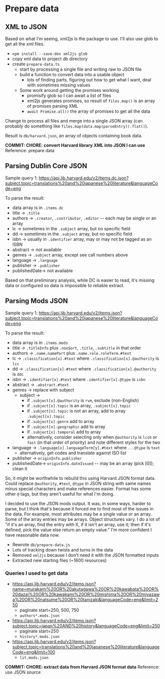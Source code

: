 # Prepare data

## XML to JSON

Based on what I'm seeing, xml2js is the package to use. I'll also use glob to get all the xml files.

-  `npm install --save-dev xml2js glob`
-  copy xml data to project db directory
-  create `prepare-data.ts`
   -  start by processing a single file and writing raw to JSON file
   -  build a function to convert data into a usable object
      -  lots of finding parts, figuring out how to get what I want, deal with sometimes missing values
   -  Some work around getting the promises working
      -  promisify glob so I can await a list of files
      -  xml2js generates promises, so result of `files.map()` is an array of promises parsing XML
      -  `await Promise.all()` the array of promises to get all the data

Change to process all files and merge into a single JSON array (can probably do something like `files.map(data.map(parseEntry)).flat()`).

Result is `db/harvard.json`, an array of objects containing book data.

**COMMIT: CHORE: convert Harvard library XML into JSON I can use** Reference: prepare data

## Parsing Dublin Core JSON

Sample query 1: https://api.lib.harvard.edu/v2/items.dc.json?subject.topic=translations%20and%20japanese%20literature&languageCode=eng

To parse the result:

-  data array is in `.items.dc`
-  title -> `.title`
-  authors -> `.creator`, `.contributor`, `.editor` -- each may be single or an array
-  lc -> sometimes in the `.subject` array, but no specific field
-  dd -> sometimes in the `.subject` array, but no specific field
-  isbn -> usually in `.identifier` array, may or may not be tagged as an ISBN
-  abstract -> not available
-  genres -> `.subject` array, except see call numbers above
-  language -> `.language`
-  publisher -> `.publisher`
-  publishedDate-> not available

Based on that preliminary analysis, while DC is easier to read, it's missing data or configured so data is impossible to reliable extract.

## Parsing Mods JSON

Sample query 1: https://api.lib.harvard.edu/v2/items.json?subject.topic=translations%20and%20japanese%20literature&languageCode=eng

To parse the result:

-  data array is in `.items.mods`
-  title -> `.titleInfo` plus `.nonSort`, `.title`, `.subtitle` in that order
-  authors -> `.name.namePart` plus `.name.role.roleTerm.#text`
-  lc -> `.classification[x].#text` where `.classification[x].@authority` is `lcc`
-  dd -> `.classification[x].#text` where `.classification[x].@authority` is `ddc`
-  isbn -> `.identifier[x].#text` where `.identifier[x].@type` is `isbn`
-  abstract -> `.abstract.#text`
-  genres -> replace with subject
   -  subject ->
      -  if `.subject[x].@authority` is `rvm`, exclude (non-English)
      -  if `.subject[x].topic` is an array, `.subject[x].topic`
      -  if `.subject[x].topic` is not an array, add to array `.subject[x].topic`
      -  if `.subject[x].genre` add to array
      -  if `.subject[x].geographic` add to array
      -  if `.subject[x].temporal` add to array
      -  alternatively, consider selecting only when `@authority` is `lcsh` or `fast` (in that order of priority) and note different styles for the two
-  language -> `.language[x].languageTerm[y].#text` where `...@type` is `text`
   -  alternatively, get codes and translate against ISO list
-  publisher -> `originInfo.publisher`
-  publishedDate-> `originInfo.dateIssued` -- may be an array (pick [0]); clean it

So, it might be worthwhile to rebuild this using Harvard JSON format data.
Could replace `@authority`, `#text`, `@type` in JSON string with same names minus special characters and make references easier.
Format has some other `@` tags, but they aren't useful for what I'm doing.

I decided to use the JSON mods output. It was, in some ways, harder to parse, but I think that's because it forced me to find most of the issues in the data. For example, most attributes may be a single value or an array. Some of the array entries may be arrays. Object structures vary. I do a lot of "if it's an array, find the entry with X, if it isn't an array, use it; then if it's defined, pick the value else return an empty value." I'm more confident I have reasonable data now.

-  Rewrote `db/prepare-data.js`
-  Lots of tracking down twists and turns in the data
-  Removed `xml2js` because I don't need it with the JSON formatted inputs
-  Extracted new starting files (~1600 resources)

### Queries I used to get data

-  https://api.lib.harvard.edu/v2/items.json?name=murakami%20OR%20akutagawa%20OR%20kawabata%20OR%20dazai%20OR%20kawakami%20OR%20mishima%20OR%20miyazawa%20OR%20natsume%20OR%20tanizaki&languageCode=eng&limit=250
   -  paginate start=250, 500, 750
   -  `authors*.mods.json`
-  https://api.lib.harvard.edu/v2/items.json?subject.topic=japan%20AND%20history&languageCode=eng&limit=250
   -  paginate start=250
   -  `history*.mods.json`
-  https://api.lib.harvard.edu/v2/items.json?subject.topic=translations%20and%20japanese%20literature&languageCode=eng&limit=100
   -  `lit.mods.json`

**COMMIT: CHORE: extract data from Harvard JSON format data** Reference: use JSON source
